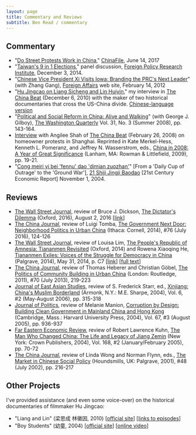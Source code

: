 ```yaml
---
layout: page
title: Commentary and Reviews
subtitle: Ben Read / commentary
---
```

## Commentary

+ "[Do Street Protests Work in China](http://www.chinafile.com/conversation/do-street-protests-work-china)," <U>ChinaFile</U>, June 14, 2017
+ "[Taiwan's 9 in 1 Elections](http://www.fpri.org/multimedia/2014/12/taiwans-9-1-elections-audio)," panel discussion, <U>Foreign Policy Research Institute</U>, December 3, 2014.
+ "[Chinese Vice President Xi Visits Iowa: Branding the PRC's Next Leader](http://www.foreignaffairs.com/articles/137222/benjamin-l-read-and-zhang-gang/chinese-vice-president-xi-visits-iowa)" (with Zhang Gang), <U>Foreign Affairs</U> web site, February 14, 2012
+ "[Hu Jingcao on Liang Sicheng and Lin Huiyin](http://www.thechinabeat.org/?p=2958)," my interview in <U>The China Beat</U> (December 6, 2010) with the maker of two historical documentaries that cross the US-China divide. [Chinese-language version](http://blog.sina.com.cn/s/blog_6acd7d860100nhjr.html)
+ "[Political and Social Reform in China: Alive and Walking](http://www.twq.com/08summer/index.cfm?id=308)" (with George J. Gilboy), <U>The Washington Quarterly</U> Vol. 31, No. 3 (Summer 2008), pp. 143-164.
+ [Interview](http://thechinabeat.blogspot.com/2008/02/benjamin-read-on-homeowners-protests-in.html) with Angilee Shah of <U>The China Beat</U> (February 26, 2008) on homeowner protests in Shanghai. Reprinted in Kate Merkel-Hess, Kenneth L. Pomeranz, and Jeffrey N. Wasserstrom, eds., <U>China in 2008: A Year of Great Significance</U> (Lanham, MA: Rowman & Littlefield, 2009), pp. 19-21.
+ "[Cong meiri yi bei 'fennu' dao 'dimian zuozhan'](../publications/BenRead-2004-DimianZuozhan.htm)" [From a 'Daily Cup of Outrage' to the 'Ground War'], <U>21 Shiji Jingji Baodao</U> [21st Century Economic Report] November 1, 2004.

## Reviews

+ <U>The Wall Street Journal</U>, review of Bruce J. Dickson, <U>The Dictator's Dilemma</U> (Oxford, 2016), August 2, 2016 [[link](http://www.wsj.com/articles/the-peoples-republic-1470179644)]
+ <U>The China Journal</U>, review of Luigi Tomba, <U>The Government Next Door: Neighborhood Politics in Urban China</U> (Ithaca: Cornell, 2014), #76 (July 2016), 124-126
+ <U>The Wall Street Journal</U>, review of Louisa Lim, <U>The People's Republic of Amnesia: Tiananmen Revisited</U> (Oxford, 2014) and Rowena Xiaoqing He, <U>Tiananmen Exiles: Voices of the Struggle for Democracy in China</U> (Palgrave, 2014), May 31, 2014, p. C7 [[link](http://online.wsj.com/articles/book-review-the-peoples-republic-of-amnesia-by-louisa-lim-tiananmen-exiles-by-rowena-xiaoqing-he-1401486452)] [[full text](../publications/ReadBenjaminL_2014_WSJ_Review_of_Lim_2014_and_He_2014.pdf)]
+ <U>The China Journal</U>, review of Thomas Heberer and Christian Göbel, <U>The Politics of Community Building in Urban China</U> (London: Routledge, 2011), #70 (July 2013), 219-223
+ <U>Journal of East Asian Studies</U>, review of S. Frederick Starr, ed., <U>Xinjiang: China's Muslim Borderland</U> (Armonk, N.Y.: M.E. Sharpe, 2004), Vol. 6, #2 (May-August 2006), pp. 315-318
+ <U>Journal of Politics</U>, review of Melanie Manion, <U>Corruption by Design: Building Clean Government in Mainland China and Hong Kong</U> (Cambridge, Mass.: Harvard University Press, 2004), Vol. 67, #3 (August 2005), pp. 936-937
+ <U>Far Eastern Economic Review</U>, review of Robert Lawrence Kuhn, <U>The Man Who Changed China: The Life and Legacy of Jiang Zemin</U> (New York: Crown Publishers, 2004), Vol. 168, #2 (January/February 2005), pp. 70-72
+ <U>The China Journal</U>, review of Linda Wong and Norman Flynn, eds., <U>The Market in Chinese Social Policy</U> (Houndsmills, UK: Palgrave, 2001), #48 (July 2002), pp. 216-217

## Other Projects

I've provided assistance (and even some voice-over) on the historical documentaries of filmmaker Hu Jingcao:
+ "Liang and Lin" (梁思成 林徽因, 2010) [[official site](http://jishi.cntv.cn/program/lianglin/lianglinft/index.shtml)] [[links to episodes](http://bbs.wenxuecity.com/tv/467324.html)]
+ "Boy Students" (幼童, 2004) [[official site](http://www.cctv.com/geography/special/C12107/01/index.shtml)] [[online video](http://www.tudou.com/programs/view/p0lZmiJnx3Q/)]
